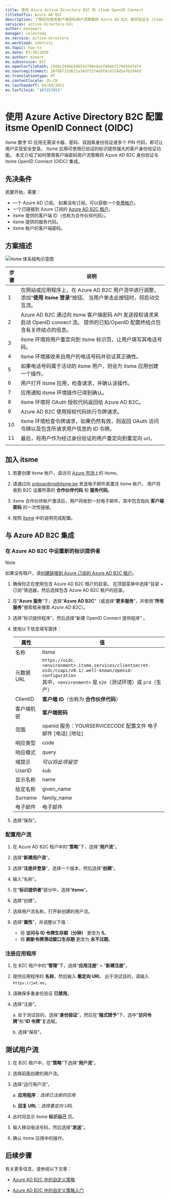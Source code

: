 ```yaml
---
title: 使用 Azure Active Directory B2C 的 itsme OpenID Connect
titleSuffix: Azure AD B2C
description: 了解如何使用客户端密码用户流策略将 Azure AD B2C 身份验证与 itsme OIDC 集成。 itsme 是一个数字 ID 应用。 它无需读卡器、密码、双因素身份验证和多个 PIN 代码，即可让用户实现安全登录。
services: active-directory-b2c
author: msmimart
manager: celestedg
ms.service: active-directory
ms.workload: identity
ms.topic: how-to
ms.date: 07/30/2020
ms.author: mimart
ms.subservice: B2C
ms.openlocfilehash: 2560c294b63d0554708eda1f804bf279d16d7d74
ms.sourcegitcommit: 20f8bf22d621a34df5374ddf0cd324d3a762d46d
ms.translationtype: HT
ms.contentlocale: zh-CN
ms.lasthandoff: 04/09/2021
ms.locfileid: "107257953"
---
```

# <a name="configure-itsme-openid-connect-oidc-with-azure-active-directory-b2c"></a>使用 Azure Active Directory B2C 配置 itsme OpenID Connect (OIDC)

itsme 数字 ID 应用无需读卡器、密码、双因素身份验证或多个 PIN 代码，即可让用户实现安全登录。 Itsme 应用可使用已验证的标识提供强大的客户身份验证功能。 本文介绍了如何使用客户端密码用户流策略将 Azure AD B2C 身份验证与 itsme OpenID Connect (OIDC) 集成。

## <a name="prerequisites"></a>先决条件

若要开始，需要：

* 一个 Azure AD 订阅。 如果没有订阅，可以获取一个[免费帐户](https://azure.microsoft.com/free/)。
* 一个已链接到 Azure 订阅的 [Azure AD B2C 租户](tutorial-create-tenant.md)。
* itsme 提供的客户端 ID（也称为合作伙伴代码）。
* itsme 提供的服务代码。
* itsme 帐户的客户端密码。

## <a name="scenario-description"></a>方案描述

![itsme 体系结构示意图](media/partner-itsme/itsme-architecture-diagram.png)

<!--
Please clarify step 1 in the description below - we don't have steps in this tutorial for "adapting in the Azure AD B2C Custom Policy- User Journeys" - should this be added somewhere?
-->

| 步骤 | 说明 |
|------|------|
|1     | 在网站或应用程序上，在 Azure AD B2C 用户流中进行调整，添加“**使用 itsme 登录**”按钮。 当用户单击此按钮时，将启动交互流。  |
|2     | Azure AD B2C 通过向 itsme 客户端密码 API 发送授权请求来启动 OpenID connect 流。 提供的已知/OpenID 配置终结点包含有关终结点的信息。  |
|3     | itsme 环境将用户重定向到 itsme 标识页，让用户填写其电话号码。  |
|4     | itsme 环境接收来自用户的电话号码并验证其正确性。  |
|5     | 如果电话号码属于活动的 itsme 用户，则会为 itsme 应用创建一个操作。  |
|6     | 用户打开 itsme 应用，检查请求，并确认该操作。  |
|7     |  应用通知 itsme 环境操作已得到确认。 |
|8     |  itsme 环境将 OAuth 授权代码返回给 Azure AD B2C。 |
|9     |  Azure AD B2C 使用授权代码执行令牌请求。 |
| 10 | itsme 环境检查令牌请求，如果仍然有效，则返回 OAuth 访问令牌以及包含所请求用户信息的 ID 令牌。 |
| 11 | 最后，将用户作为经过身份验证的用户重定向到重定向 url。  |
|   |   |

## <a name="onboard-with-itsme"></a>加入 itsme

1. 若要创建 itsme 帐户，请访问 [Azure 市场](https://azuremarketplace.microsoft.com/marketplace)上的 itsme。

2. 请通过向 onboarding@itsme.be 发送电子邮件来激活 itsme 帐户。 用户将收到 B2C 设置所需的 **合作伙伴代码** 和 **服务代码**。

3. itsme 合作伙伴帐户激活后，用户将收到一封电子邮件，其中包含指向 **客户端密码** 的一次性链接。

4. 按照 [itsme](https://business.itsme.be/en) 中的说明完成配置。

## <a name="integrate-with-azure-ad-b2c"></a>与 Azure AD B2C 集成

### <a name="set-up-a-new-identity-provider-in-azure-ad-b2c"></a>在 Azure AD B2C 中设置新的标识提供者

> [!NOTE]
> 如果没有租户，请[创建链接到 Azure 订阅的 Azure AD B2C 租户](tutorial-create-tenant.md)。

1. 确保你正在使用包含 Azure AD B2C 租户的目录。 在顶部菜单中选择“目录 + 订阅”筛选器，然后选择包含 Azure AD B2C 租户的目录。

2. 在“**Azure 服务**”下，选择“**Azure AD B2C**”（或选择“**更多服务**”，并使用“**所有服务**”搜索框来搜索 *Azure AD B2C*）。

3. 选择“标识提供程序”，然后选择“新建 OpenID Connect 提供程序” 。

4. 使用以下信息填写窗体：

   |属性 | 值 |
   |------------ |------- |
   | 名称 | itsme |
   | 元数据 URL | `https://oidc.<environment>.itsme.services/clientsecret-oidc/csapi/v0.1/.well-known/openid-configuration` <br>其中，`<environment>` 是 `e2e`（测试环境）或 `prd`（生产）  |
   | ClientID     | **客户端 ID**（也称为 **合作伙伴代码**）  |
   | 客户端机密 | **客户端密码** |
   | 范围  | openid 服务：YOURSERVICECODE 配置文件 电子邮件 [电话] [地址]  |
   |响应类型 | code |
   |响应模式 | query |
   |域提示 | *可以将此项留空* |
   |UserID | sub |
   |显示名称 | name |
   |给定名称 | given_name |
   |Surname | family_name |
   |电子邮件 | 电子邮件|

5. 选择“保存”。

### <a name="configure-a-user-flow"></a>配置用户流

1. 在 Azure AD B2C 租户中的“**策略**”下，选择“**用户流**”。

2. 选择“**新建用户流**”。

3. 选择“**注册并登录**”，选择一个版本，然后选择“**创建**”。

4. 输入“名称”。

5. 在“**标识提供者**”部分中，选择“**itsme**”。

6. 选择“创建”。

7. 选择用户流名称，打开新创建的用户流。

8. 选择“**属性**”，并调整以下值：

   * 将 **访问与 ID 令牌生存期（分钟）** 更改为 **5**。
   * 将 **刷新令牌滑动窗口生存期** 更改为 **永不过期**。

### <a name="register-an-application"></a>注册应用程序

1. 在 B2C 租户中的“**管理**”下，选择“**应用注册**” > “**新建注册**”。

2. 提供应用程序的 **名称**，然后输入 **重定向 URI**。 出于测试目的，请输入 `https://jwt.ms`。

3. 请确保多重身份验证 **已禁用**。

4. 选择“注册”。

   a. 处于测试目的，选择“**身份验证**”，然后在“**隐式授予**”下，选中“**访问令牌**”和“**ID 令牌**”复选框。  

   b. 选择“保存”。

## <a name="test-the-user-flow"></a>测试用户流

1. 在 B2C 租户中，在“**策略**”下选择“**用户流**”。

2. 选择前面创建的用户流。

3. 选择“运行用户流”。

   a. **应用程序**：*选择已注册的应用*

   b. **回复 URL**：*选择重定向 URL*

4. 此时将显示 itsme **标识自己** 页。  

5. 输入移动电话号码，然后选择“**发送**”。

6. 确认 itsme 应用中的操作。

## <a name="next-steps"></a>后续步骤

有关更多信息，请参阅以下文章：

* [Azure AD B2C 中的自定义策略](custom-policy-overview.md)

* [Azure AD B2C 中的自定义策略入门](tutorial-create-user-flows.md?pivots=b2c-custom-policy)